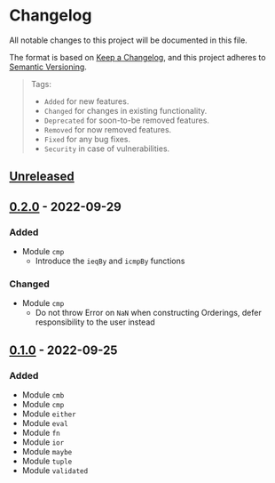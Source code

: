 # Changelog

All notable changes to this project will be documented in this file.

The format is based on [Keep a Changelog](https://keepachangelog.com/en/1.0.0/),
and this project adheres to [Semantic Versioning](https://semver.org/spec/v2.0.0.html).

> Tags:
> 
> - `Added` for new features.
> - `Changed` for changes in existing functionality.
> - `Deprecated` for soon-to-be removed features.
> - `Removed` for now removed features.
> - `Fixed` for any bug fixes.
> - `Security` in case of vulnerabilities.

## [Unreleased]

## [0.2.0] - 2022-09-29

### Added

- Module `cmp`
    - Introduce the `ieqBy` and `icmpBy` functions

### Changed

- Module `cmp`
    - Do not throw Error on `NaN` when constructing Orderings, defer
      responsibility to the user instead

## [0.1.0] - 2022-09-25

### Added

- Module `cmb`
- Module `cmp`
- Module `either`
- Module `eval`
- Module `fn`
- Module `ior`
- Module `maybe`
- Module `tuple`
- Module `validated`

[unreleased]: https://www.github.com/jm4rtinez/neotype_prelude/compare/v0.2.0...HEAD
[0.2.0]: https://www.github.com/jm4rtinez/neotype_prelude/releases/tag/v0.2.0
[0.1.0]: https://www.github.com/jm4rtinez/neotype_prelude/releases/tag/v0.1.0
